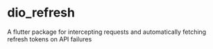 # dio_refresh
A flutter package for intercepting requests and automatically fetching refresh tokens on API failures
